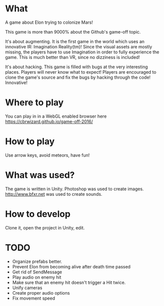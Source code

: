 # What

A game about Elon trying to colonize Mars!

This game is more than 9000% about the Github's game-off topic.

It's about augmenting. It is the first game in the world which uses an innovative IR: Imagination Reality(tm)! Since the visual assets are mostly missing, the players have to use Imagination in order to fully experience the game. This is much better than VR, since no dizziness is included!

It's about hacking. This game is filled with bugs at the very interesting places. Players will never know what to expect! Players are encouraged to clone the game's source and fix the bugs by hacking through the code! Innovative!

# Where to play

You can play in in a WebGL enabled browser here https://cbrwizard.github.io/game-off-2016/

# How to play

Use arrow keys, avoid meteors, have fun!

# What was used?

The game is written in Unity. Photoshop was used to create images. http://www.bfxr.net was used to create sounds. 

# How to develop

Clone it, open the project in Unity, edit.


# TODO

* Organize prefabs better.
* Prevent Elon from becoming alive after death time passed
* Get rid of SendMessage
* Play audio on enemy hit
* Make sure that an enemy hit doesn't trigger a Hit twice.
* Unify cameras
* Create proper audio options
* Fix movement speed
